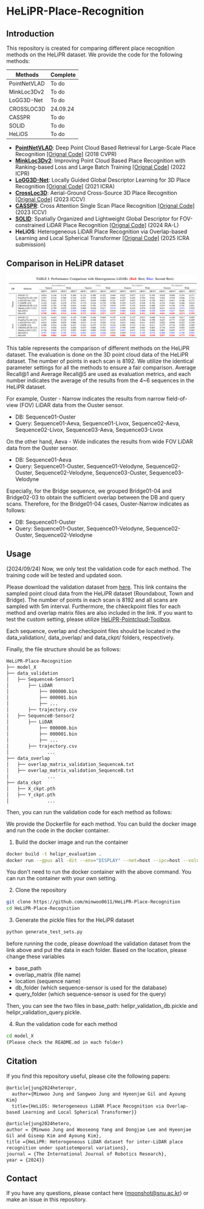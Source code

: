 # HeLiPR-Place-Recognition

## Introduction
This repository is created for comparing different place recognition methods on the HeLiPR dataset. We provide the code for the following methods:

| Methods| Complete |
|------|-----|
| PointNetVLAD |   To do   |
| MinkLoc3Dv2  |   To do   |
| LoGG3D-Net   |   To do   |
| CROSSLOC3D   | 24.09.24  |
| CASSPR       |   To do   |
| SOLID        |   To do   |
| HeLiOS       |   To do   |

- [**PointNetVLAD**](https://arxiv.org/abs/1804.03492): Deep Point Cloud Based Retrieval for Large-Scale Place Recognition [[Orignal Code]](https://github.com/cattaneod/PointNetVlad-Pytorch) (2018 CVPR)
- [**MinkLoc3Dv2**](https://arxiv.org/pdf/2203.00972v1): Improving Point Cloud Based Place Recognition with Ranking-based Loss and Large Batch Training [[Orignal Code]](https://github.com/jac99/MinkLoc3Dv2?tab=readme-ov-file) (2022 ICPR)
- [**LoGG3D-Net**](https://arxiv.org/abs/2109.08336): Locally Guided Global Descriptor Learning for 3D Place Recognition [[Orignal Code]](https://github.com/csiro-robotics/LoGG3D-Net) (2021 ICRA)
- [**CrossLoc3D**](https://arxiv.org/abs/2303.17778): Aerial-Ground Cross-Source 3D Place Recognition [[Orignal Code]](https://github.com/rayguan97/crossloc3d) (2023 ICCV)
- [**CASSPR**](https://arxiv.org/abs/2211.12542): Cross Attention Single Scan Place Recognition [[Orignal Code]](https://github.com/Yan-Xia/CASSPR) (2023 ICCV)
- [**SOLID**](https://arxiv.org/abs/2408.07330): Spatially Organized and Lightweight Global Descriptor for FOV-constrained LiDAR Place Recognition [[Orignal Code]](https://github.com/sparolab/solid) (2024 RA-L)
- **HeLiOS**: Heterogeneous LiDAR Place Recognition via Overlap-based Learning and Local Spherical Transformer [[Orignal Code]](https://github.com/minwoo0611/HeLiOS) (2025 ICRA submission)


## Comparison in HeLiPR dataset
<img src="assets/Table.png" width=full>

This table represents the comparison of different methods on the HeLiPR dataset. The evaluation is done on the 3D point cloud data of the HeLiPR dataset. The number of points in each scan is 8192.
We utilize the identical parameter settings for all the methods to ensure a fair comparison. 
Average Recall@1 and Average Recall@5 are used as evaluation metrics, and each number indicates the average of the results from the 4~6 sequences in the HeLiPR dataset.

For example, Ouster - Narrow indicates the results from narrow field-of-view (FOV) LiDAR data from the Ouster sensor.
- DB: Sequence01-Ouster
- Query: Sequence01-Aeva, Sequence01-Livox, Sequence02-Aeva, Sequence02-Livox, Sequence03-Aeva, Sequence03-Livox

On the other hand, Aeva - Wide indicates the results from wide FOV LiDAR data from the Ouster sensor.
- DB: Sequence01-Aeva
- Query: Sequence01-Ouster, Sequence01-Velodyne, Sequence02-Ouster, Sequence02-Velodyne, Sequence03-Ouster, Sequence03-Velodyne

Especially, for the Bridge sequence, we grouped Bridge01-04 and Bridge02-03 to obtain the sufficient overlap between the DB and query scans.
Therefore, for the Bridge01-04 cases, Ouster-Narrow indicates as follows:
- DB: Sequence01-Ouster
- Query: Sequence01-Ouster, Sequence01-Velodyne, Sequence02-Ouster, Sequence02-Velodyne

## Usage
(2024/09/24) Now, we only test the validation code for each method. The training code will be tested and updated soon.

Please download the validation dataset from [here](https://drive.google.com/drive/folders/10wXhjOnKlhkxm3a1Td34YdtNJCRFxIoZ?usp=drive_link). This link contains the sampled point cloud data from the HeLiPR dataset (Roundabout, Town and Bridge). The number of points in each scan is 8192 and all scans are sampled with 5m interval.
Furthermore, the chkeckpoint files for each method and overlap matrix files are also included in the link.
If you want to test the custom setting, please utilize [HeLiPR-Pointcloud-Toolbox](https://github.com/minwoo0611/HeLiPR-Pointcloud-Toolbox).

Each sequence, overlap and checkpoint files should be located in the data_validation/, data_overlap/ and data_ckpt/ folders, respectively.

Finally, the file structure should be as follows:
```
HeLiPR-Place-Recognition
├── model_X
├── data_validation
│   ├── SequenceA-Sensor1
│       ├── LiDAR
│           ├── 000000.bin
│           ├── 000001.bin
│           ├── ...
│       ├── trajectory.csv
│   ├── SequenceB-Sensor2
│       ├── LiDAR
│           ├── 000000.bin
│           ├── 000001.bin
│           ├── ...
│       ├── trajectory.csv
│              ...
├── data_overlap
│   ├── overlap_matrix_validation_SequenceA.txt
│   ├── overlap_matrix_validation_SequenceB.txt
│              ...
├── data_ckpt
│   ├── X_ckpt.pth
│   ├── Y_ckpt.pth
│              ...
```
Then, you can run the validation code for each method as follows:

We provide the Dockerfile for each method. You can build the docker image and run the code in the docker container.
1. Build the docker image and run the container
```bash
docker build -t helipr_evaluation .
docker run --gpus all -dit --env="DISPLAY" --net=host --ipc=host --volume="/tmp/.X11-unix:/tmp/.X11-unix:rw" -v /:/mydata --volume /dev/:/dev/ helipr_evaluation:latest /bin/bash
```
You don't need to run the docker container with the above command. You can run the container with your own setting.

2. Clone the repository
```bash
git clone https://github.com/minwoo0611/HeLiPR-Place-Recognition
cd HeLiPR-Place-Recognition
```
3. Generate the pickle files for the HeLiPR dataset
```bash
python generate_test_sets.py
```
before running the code, please download the validation dataset from the link above and put the data in each folder.
Based on the location, please change these variables
- base_path
- overlap_matrix (file name)
- location (sequence name)
- db_folder (which sequence-sensor is used for the database)
- query_folder (which sequence-sensor is used for the query) 

Then, you can see the two files in base_path: helipr_validation_db.pickle and helipr_validation_query.pickle.

4. Run the validation code for each method
```bash
cd model_X
(Please check the README.md in each folder)
```

## Citation
If you find this repository useful, please cite the following papers:
```
@article{jung2024heteropr,
  author={Minwoo Jung and Sangwoo Jung and Hyeonjae Gil and Ayoung Kim}
  title={HeLiOS: Heterogeneous LiDAR Place Recognition via Overlap-based Learning and Local Spherical Transformer}}
```

```
@article{jung2024hetero,
author = {Minwoo Jung and Wooseong Yang and Dongjae Lee and Hyeonjae Gil and Giseop Kim and Ayoung Kim},
title ={HeLiPR: Heterogeneous LiDAR dataset for inter-LiDAR place recognition under spatiotemporal variations},
journal = {The International Journal of Robotics Research},
year = {2024}}
```

## Contact
If you have any questions, please contact here (moonshot@snu.ac.kr) or make an issue in this repository.

